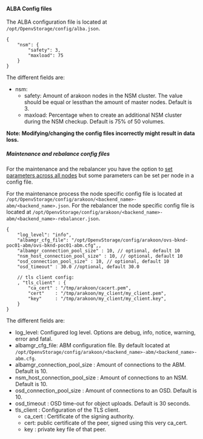 #### ALBA Config files
 The ALBA configuration file is located at `/opt/OpenvStorage/config/alba.json`.

```
{
    "nsm": {
        "safety": 3,
        "maxload": 75
    }
}
```

The different fields are:
* nsm:
    * safety: Amount of arakoon nodes in the NSM cluster. The value should be equal or lessthan the amount of master nodes. Default is 3.
    * maxload: Percentage when to create an additional NSM cluster during the NSM checkup. Default is 75% of 50 volumes.

**Note: Modifying/changing the config files incorrectly might result in data loss.**

##### Maintenance and rebalance config files
For the maintenance and the rebalancer you have the option to  [set parameters across all nodes](../../Internals/ALBA/selfhealing.md) but some parameters can be set per node in a config file.

For the maintenance process the node specific config file is located at `/opt/OpenvStorage/config/arakoon/<backend_name>-abm/<backend_name>.json`.
For the rebalancer the node specific config file is located at `/opt/OpenvStorage/config/arakoon/<backend_name>-abm/<backend_name>-rebalancer.json`.


```
{
    "log_level": "info",
    "albamgr_cfg_file": "/opt/OpenvStorage/config/arakoon/ovs-bknd-poc01-abm/ovs-bknd-poc01-abm.cfg",,
    "albamgr_connection_pool_size" : 10, // optional, default 10
    "nsm_host_connection_pool_size" : 10, // optional, default 10
    "osd_connection_pool_size" : 10, // optional, default 10
    "osd_timeout" : 30.0 //optional, default 30.0

    // tls client config:
    , "tls_client" : {
        "ca_cert" : "/tmp/arakoon/cacert.pem",
        "cert"    : "/tmp/arakoon/my_client/my_client.pem",
        "key"     : "/tmp/arakoon/my_client/my_client.key",
    }
}
```

The different fields are:
* log_level: Configured log level. Options are debug, info, notice, warning, error and fatal.
* albamgr_cfg_file: ABM configuration file. By default located at `/opt/OpenvStorage/config/arakoon/<backend_name>-abm/<backend_name>-abm.cfg`.
* albamgr_connection_pool_size : Amount of connections to the ABM. Default is 10.
* nsm_host_connection_pool_size : Amount of connections to an NSM. Default is 10.
* osd_connection_pool_size : Amount of connections to an OSD. Default is 10.
* osd_timeout : OSD time-out for object uploads. Default is 30 seconds.
* tls_client : Configuration of the TLS client.
    * ca_cert : Certificate of the signing authority.
    * cert: public certificate of the peer, signed using this very ca_cert.
    * key : private key file of that peer.
